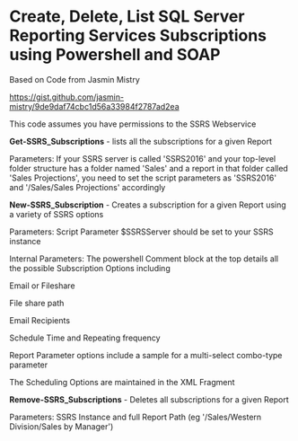 # Create, Delete, List SQL Server Reporting Services Subscriptions using Powershell and SOAP

Based on Code from Jasmin Mistry

https://gist.github.com/jasmin-mistry/9de9daf74cbc1d56a33984f2787ad2ea

This code assumes you have permissions to the SSRS Webservice

<b>Get-SSRS_Subscriptions</b> -  lists all the subscriptions for a given Report

Parameters: If your SSRS server is called 'SSRS2016' and your top-level folder structure has a folder named 'Sales' and a report in that folder called 'Sales Projections',  you need to set the script parameters as 'SSRS2016' and '/Sales/Sales Projections' accordingly

<b>New-SSRS_Subscription</b> -  Creates a subscription for a given Report using a variety of SSRS options

Parameters: Script Parameter $SSRSServer should be set to your SSRS instance

Internal Parameters: The powershell Comment block at the top details all the possible Subscription Options including

Email or Fileshare

File share path

Email Recipients

Schedule Time and Repeating frequency

Report Parameter options include a sample for a multi-select combo-type parameter

The Scheduling Options are maintained in the XML Fragment


<b>Remove-SSRS_Subscriptions</b> -  Deletes all subscriptions for a given Report

Parameters: SSRS Instance and full Report Path (eg '/Sales/Western Division/Sales by Manager')
